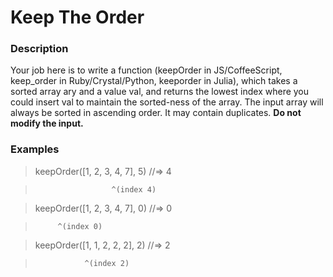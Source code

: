 # Keep The Order
### Description
Your job here is to write a function (keepOrder in JS/CoffeeScript, keep_order in Ruby/Crystal/Python, keeporder in Julia), which takes a sorted array ary and a value val, and returns the lowest index where you could insert val to maintain the sorted-ness of the array. The input array will always be sorted in ascending order. It may contain duplicates.
__Do not modify the input.__

### Examples

> keepOrder([1, 2, 3, 4, 7], 5) //=> 4

>                      ^(index 4)

> keepOrder([1, 2, 3, 4, 7], 0) //=> 0

>          ^(index 0)

> keepOrder([1, 1, 2, 2, 2], 2) //=> 2

>                ^(index 2)